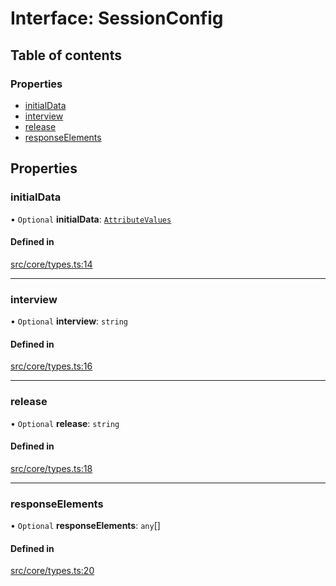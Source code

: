 # Interface: SessionConfig

## Table of contents

### Properties

- [initialData](../wiki/SessionConfig#initialdata)
- [interview](../wiki/SessionConfig#interview)
- [release](../wiki/SessionConfig#release)
- [responseElements](../wiki/SessionConfig#responseelements)

## Properties

### initialData

• `Optional` **initialData**: [`AttributeValues`](../wiki/Exports#attributevalues)

#### Defined in

[src/core/types.ts:14](https://github.com/decisively-io/interview-sdk/blob/f5c0409/src/core/types.ts#L14)

___

### interview

• `Optional` **interview**: `string`

#### Defined in

[src/core/types.ts:16](https://github.com/decisively-io/interview-sdk/blob/f5c0409/src/core/types.ts#L16)

___

### release

• `Optional` **release**: `string`

#### Defined in

[src/core/types.ts:18](https://github.com/decisively-io/interview-sdk/blob/f5c0409/src/core/types.ts#L18)

___

### responseElements

• `Optional` **responseElements**: `any`[]

#### Defined in

[src/core/types.ts:20](https://github.com/decisively-io/interview-sdk/blob/f5c0409/src/core/types.ts#L20)
